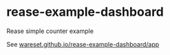 # rease-example-dashboard
Rease simple counter example

See [wareset.github.io/rease-example-dashboard/app](https://wareset.github.io/rease-example-dashboard/app/)
